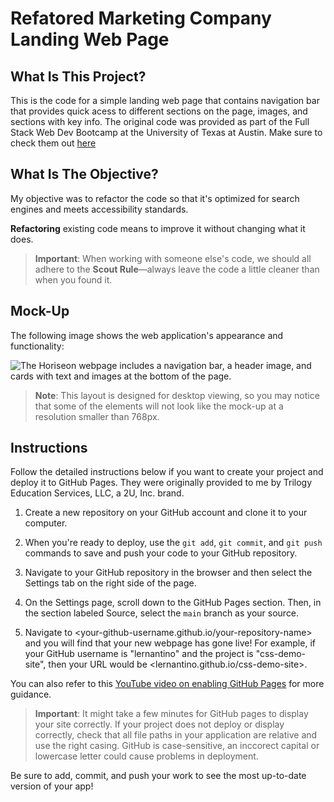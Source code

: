 # Refatored Marketing Company Landing Web Page

## What Is This Project?

This is the code for a simple landing web page that contains navigation bar that provides quick acess to different sections on the page, images, and sections with key info. The original code was provided as part of the Full Stack Web Dev Bootcamp at the University of Texas at Austin. Make sure to check them out [here](https://techbootcamps.utexas.edu/coding/) 

## What Is The Objective?
My objective was to refactor the code so that it's optimized for search engines and meets accessibility standards.

**Refactoring** existing code means to improve it without changing what it does.

> **Important**: When working with someone else's code, we should all adhere to the **Scout Rule**&mdash;always leave the code a little cleaner than when you found it.


## Mock-Up

The following image shows the web application's appearance and functionality:

![The Horiseon webpage includes a navigation bar, a header image, and cards with text and images at the bottom of the page.](https://github.com/boocipher/Horiseon_refactor/raw/master/assets/images/Horiseon_web.gif)

> **Note**: This layout is designed for desktop viewing, so you may notice that some of the elements will not look like the mock-up at a resolution smaller than 768px. 

## Instructions

Follow the detailed instructions below if you want to create your project and deploy it to GitHub Pages. They were originally provided to me by Trilogy Education Services, LLC, a 2U, Inc. brand.

1. Create a new repository on your GitHub account and clone it to your computer.

2. When you're ready to deploy, use the `git add`, `git commit`, and `git push` commands to save and push your code to your GitHub repository.

3. Navigate to your GitHub repository in the browser and then select the Settings tab on the right side of the page.

4. On the Settings page, scroll down to the GitHub Pages section. Then, in the section labeled Source, select the `main` branch as your source.

5. Navigate to <your-github-username.github.io/your-repository-name> and you will find that your new webpage has gone live! For example, if your GitHub username is "lernantino" and the project is "css-demo-site", then your URL would be <lernantino.github.io/css-demo-site>.

You can also refer to this [YouTube video on enabling GitHub Pages](https://youtu.be/P4Mu1t5rIXg) for more guidance.

> **Important**: It might take a few minutes for GitHub pages to display your site correctly. If your project does not deploy or display correctly, check that all file paths in your application are relative and use the right casing. GitHub is case-sensitive, an inccorect capital or lowercase letter could cause problems in deployment.

Be sure to add, commit, and push your work to see the most up-to-date version of your app!

